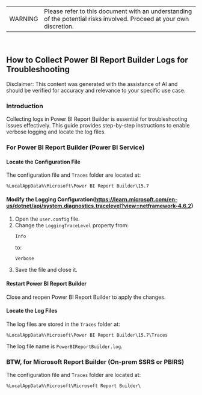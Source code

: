 <br><table><td>WARNING</td><td>Please refer to this document with an understanding of the potential risks involved. Proceed at your own discretion.</td></table><br>

## How to Collect Power BI Report Builder Logs for Troubleshooting

Disclaimer: This content was generated with the assistance of AI and should be verified for accuracy and relevance to your specific use case.

### Introduction
Collecting logs in Power BI Report Builder is essential for troubleshooting issues effectively. This guide provides step-by-step instructions to enable verbose logging and locate the log files.

### For Power BI Report Builder (Power BI Service)

#### Locate the Configuration File
The configuration file and `Traces` folder are located at:
```
%LocalAppData%\Microsoft\Power BI Report Builder\15.7
```

#### Modify the Logging Configuration(https://learn.microsoft.com/en-us/dotnet/api/system.diagnostics.tracelevel?view=netframework-4.6.2)
1. Open the `user.config` file.
2. Change the `LoggingTraceLevel` property from:
   ```
   Info
   ```
   to:
   ```
   Verbose
   ```
3. Save the file and close it.

#### Restart Power BI Report Builder
Close and reopen Power BI Report Builder to apply the changes.

#### Locate the Log Files
The log files are stored in the `Traces` folder at:
```
%LocalAppData%\Microsoft\Power BI Report Builder\15.7\Traces
```
The log file name is `PowerBIReportBuilder.log`.

### BTW, for Microsoft Report Builder (On-prem SSRS or PBIRS)
The configuration file and `Traces` folder are located at:
```
%LocalAppData%\Microsoft\Microsoft Report Builder\
```
